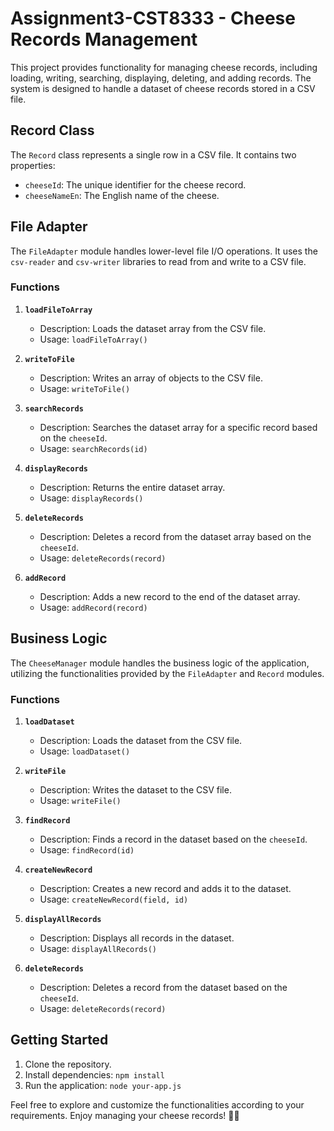 # Assignment3-CST8333 - Cheese Records Management

This project provides functionality for managing cheese records, including loading, writing, searching, displaying, deleting, and adding records. The system is designed to handle a dataset of cheese records stored in a CSV file.

## Record Class

The `Record` class represents a single row in a CSV file. It contains two properties:

- `cheeseId`: The unique identifier for the cheese record.
- `cheeseNameEn`: The English name of the cheese.

## File Adapter

The `FileAdapter` module handles lower-level file I/O operations. It uses the `csv-reader` and `csv-writer` libraries to read from and write to a CSV file.

### Functions

1. **`loadFileToArray`**
   - Description: Loads the dataset array from the CSV file.
   - Usage: `loadFileToArray()`

2. **`writeToFile`**
   - Description: Writes an array of objects to the CSV file.
   - Usage: `writeToFile()`

3. **`searchRecords`**
   - Description: Searches the dataset array for a specific record based on the `cheeseId`.
   - Usage: `searchRecords(id)`

4. **`displayRecords`**
   - Description: Returns the entire dataset array.
   - Usage: `displayRecords()`

5. **`deleteRecords`**
   - Description: Deletes a record from the dataset array based on the `cheeseId`.
   - Usage: `deleteRecords(record)`

6. **`addRecord`**
   - Description: Adds a new record to the end of the dataset array.
   - Usage: `addRecord(record)`

## Business Logic

The `CheeseManager` module handles the business logic of the application, utilizing the functionalities provided by the `FileAdapter` and `Record` modules.

### Functions

1. **`loadDataset`**
   - Description: Loads the dataset from the CSV file.
   - Usage: `loadDataset()`

2. **`writeFile`**
   - Description: Writes the dataset to the CSV file.
   - Usage: `writeFile()`

3. **`findRecord`**
   - Description: Finds a record in the dataset based on the `cheeseId`.
   - Usage: `findRecord(id)`

4. **`createNewRecord`**
   - Description: Creates a new record and adds it to the dataset.
   - Usage: `createNewRecord(field, id)`

5. **`displayAllRecords`**
   - Description: Displays all records in the dataset.
   - Usage: `displayAllRecords()`

6. **`deleteRecords`**
   - Description: Deletes a record from the dataset based on the `cheeseId`.
   - Usage: `deleteRecords(record)`

## Getting Started

1. Clone the repository.
2. Install dependencies: `npm install`
3. Run the application: `node your-app.js`

Feel free to explore and customize the functionalities according to your requirements. Enjoy managing your cheese records! 🧀📁
